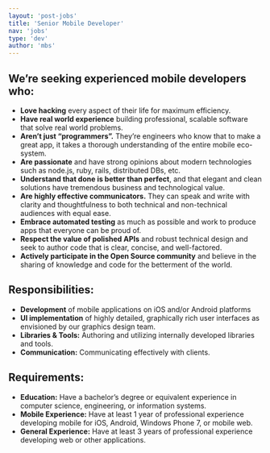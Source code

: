 ```yaml
---
layout: 'post-jobs'
title: 'Senior Mobile Developer'
nav: 'jobs'
type: 'dev'
author: 'mbs'
---
```

<h2>We’re seeking experienced mobile developers who:</h2>
<ul>
<li><strong>Love hacking</strong> every aspect of their life for maximum efficiency.</li>
<li><strong>Have real world experience</strong> building professional, scalable software that solve real world problems.</li>
<li><strong>Aren’t just “programmers”.</strong> They’re engineers who know that to make a great app, it takes a thorough understanding of the entire mobile eco-system.</li>
<li><strong>Are passionate</strong> and have strong opinions about modern technologies such as node.js, ruby, rails, distributed DBs, etc.</li>
<li><strong>Understand that done is better than perfect</strong>, and that elegant and clean solutions have tremendous business and technological value.</li>
<li><strong>Are highly effective communicators.</strong> They can speak and write with clarity and thoughtfulness to both technical and non-technical audiences with equal ease.</li>
<li><strong>Embrace automated testing</strong> as much as possible and work to produce apps that everyone can be proud of.</li>
<li><strong>Respect the value of polished APIs</strong> and robust technical design and seek to author code that is clear, concise, and well-factored.</li>
<li><strong>Actively participate in the Open Source community</strong> and believe in the sharing of knowledge and code for the betterment of the world.</li>
</ul>
<h2>Responsibilities:</h2>
<ul>
<li><strong>Development</strong> of mobile applications on iOS and/or Android platforms</li>
<li><strong>UI implementation</strong> of highly detailed, graphically rich user interfaces as envisioned by our graphics design team.</li>
<li><strong>Libraries & Tools:</strong> Authoring and utilizing internally developed libraries and tools.</li>
<li><strong>Communication:</strong> Communicating effectively with clients.</li>
</ul>
<h2>Requirements:</h2>
<ul>
<li><strong>Education:</strong> Have a bachelor’s degree or equivalent experience in computer science, engineering, or information systems.</li>
<li><strong>Mobile Experience:</strong> Have at least 1 year of professional experience developing mobile for iOS, Android, Windows Phone 7, or mobile web.</li>
<li><strong>General Experience:</strong> Have at least 3 years of professional experience developing web or other applications.</li>
</ul>